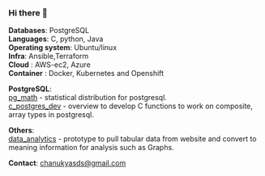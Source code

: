 ### Hi there 👋



**Databases**: PostgreSQL   
**Languages**: C, python, Java   
**Operating system**: Ubuntu/linux   
**Infra**: Ansible,Terraform   
**Cloud** : AWS-ec2, Azure  
**Container** : Docker, Kubernetes and Openshift

**PostgreSQL**:    
[pg_math](https://github.com/chanukyasds/pg_math) - statistical distribution for postgresql.    
[c_postgres_dev](https://github.com/chanukyasds/pg_extensions/tree/main/functions) - overview to develop C functions to work on composite, array  types in postgresql.

**Others**:    
[data_analytics](https://github.com/chanukyasds/data_analytics) - prototype to pull tabular data from website and convert to meaning information for analysis such as Graphs.   

**Contact**: chanukyasds@gmail.com
